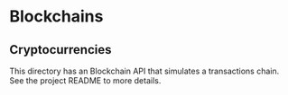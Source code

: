 # Blockchains

## Cryptocurrencies
This directory has an Blockchain API that simulates a transactions chain.
See the project README to more details.
